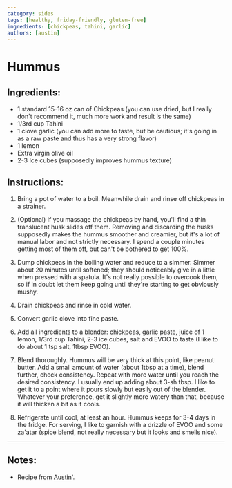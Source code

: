 ```yaml
---
category: sides
tags: [healthy, friday-friendly, gluten-free]
ingredients: [chickpeas, tahini, garlic]
authors: [austin]
---
```


# Hummus

## Ingredients:

- 1 standard 15-16 oz can of Chickpeas (you can use dried, but I really don't recommend it, much more work and result is the same)
- 1/3rd cup Tahini
- 1 clove garlic (you can add more to taste, but be cautious; it's going in as a raw paste and thus has a very strong flavor)
- 1 lemon
- Extra virgin olive oil
- 2-3 Ice cubes (supposedly improves hummus texture)

## Instructions:

1. Bring a pot of water to a boil. Meanwhile drain and rinse off chickpeas in a strainer.

2. (Optional) If you massage the chickpeas by hand, you'll find a thin translucent husk slides off them. Removing and discarding the husks supposedly makes the hummus smoother and creamier, but it's a lot of manual labor and not strictly necessary. I spend a couple minutes getting most of them off, but can't be bothered to get 100%.

3. Dump chickpeas in the boiling water and reduce to a simmer. Simmer about 20 minutes until softened; they should noticeably give in a little when pressed with a spatula. It's not really possible to overcook them, so if in doubt let them keep going until they're starting to get obviously mushy.

4. Drain chickpeas and rinse in cold water.

5. Convert garlic clove into fine paste.

6. Add all ingredients to a blender: chickpeas, garlic paste, juice of 1 lemon, 1/3rd cup Tahini, 2-3 ice cubes, salt and EVOO to taste (I like to do about 1 tsp salt, 1tbsp EVOO).

7. Blend thoroughly. Hummus will be very thick at this point, like peanut butter. Add a small amount of water (about 1tbsp at a time), blend further, check consistency. Repeat with more water until you reach the desired consistency. I usually end up adding about 3-sh tbsp. I like to get it to a point where it pours slowly but easily out of the blender. Whatever your preference, get it slightly more watery than that, because it will thicken a bit as it cools.

8. Refrigerate until cool, at least an hour. Hummus keeps for 3-4 days in the fridge. For serving, I like to garnish with a drizzle of EVOO and some za'atar (spice blend, not really necessary but it looks and smells nice).

* * *
## Notes:
- Recipe from [Austin](https://github.com/austinvn)'.